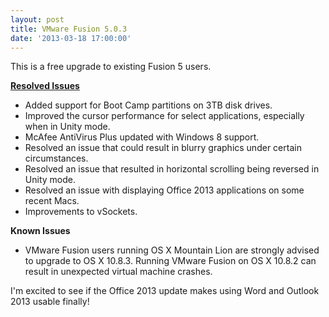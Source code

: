 ```yaml
---
layout: post
title: VMware Fusion 5.0.3
date: '2013-03-18 17:00:00'
---
```


This is a free upgrade to existing Fusion 5 users.

[**Resolved Issues**](https://www.vmware.com/support/fusion5/doc/fusion-503-release-notes.html)

* Added support for Boot Camp partitions on 3TB disk drives.
* Improved the cursor performance for select applications, especially when in Unity mode.
* McAfee AntiVirus Plus updated with Windows 8 support.
* Resolved an issue that could result in blurry graphics under certain circumstances.
* Resolved an issue that resulted in horizontal scrolling being reversed in Unity mode.
* Resolved an issue with displaying Office 2013 applications on some recent Macs.
* Improvements to vSockets.

**Known Issues**

* VMware Fusion users running OS X Mountain Lion are strongly advised to upgrade to OS X 10.8.3. Running VMware Fusion on OS X 10.8.2 can result in unexpected virtual machine crashes.

I'm excited to see if the Office 2013 update makes using Word and Outlook 2013 usable finally!
